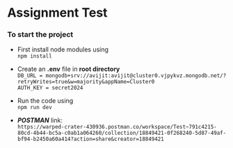 <!-- @format -->

# Assignment Test

### To start the project

- First install node modules using\
  `npm install`
- Create an **.env** file in **root directory**\
  `DB_URL = mongodb+srv://avijit:avijit@cluster0.vjpykvz.mongodb.net/?retryWrites=true&w=majority&appName=Cluster0`\
  `AUTH_KEY = secret2024 `

- Run the code using\
  `npm run dev`

- **_POSTMAN_** link:\
  `https://warped-crater-430936.postman.co/workspace/Test~791c4215-80cd-4b44-bc5a-c0ab1a064260/collection/18849421-0f268240-5d87-49af-bf94-b2450a60a414?action=share&creator=18849421`
